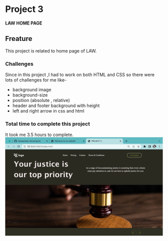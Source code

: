 # Project 3
__LAW HOME PAGE__

## Freature

This project is related to home page of LAW. 

### Challenges
Since in this project ,I had to work on both HTML and CSS so there were lots of challenges for me like-
- background image
- background-size
- position (absolute , relative)
- header and footer background with height
- left and right arrow in css and html


### Total time to complete this project

It took me 3.5 hours to complete.
![myproject link](./project3-img.png)

